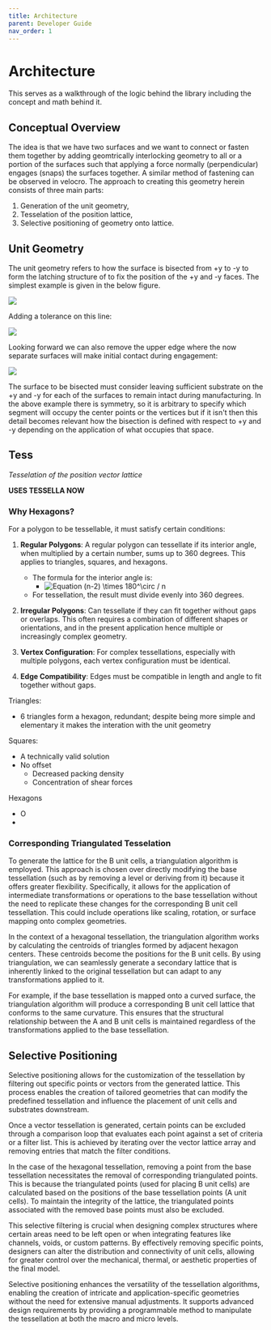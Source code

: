 ```yaml
---
title: Architecture
parent: Developer Guide
nav_order: 1
---
```


# Architecture

This serves as a walkthrough of the logic behind the library including the concept and math behind it.

## Conceptual Overview

The idea is that we have two surfaces and we want to connect or fasten them together by adding geomtrically interlocking geometry to all or a portion of the surfaces such that applying a force normally (perpendicular) engages (snaps) the surfaces together. A similar method of fastening can be observed in velocro. The approach to creating this geometry herein consists of three main parts:

1. Generation of the unit geometry,
2. Tesselation of the position lattice,
3. Selective positioning of geometry onto lattice.

## Unit Geometry

The unit geometry refers to how the surface is bisected from +y to -y to form the latching structure of to fix the position of the +y and -y faces. The simplest example is given in the below figure.

![](../images/unit1.png)

Adding a tolerance on this line:

![](../images/unit2.png)

Looking forward we can also remove the upper edge where the now separate surfaces will make initial contact during engagement:

![](../images/unit3.png)

The surface to be bisected must consider leaving sufficient substrate on the +y and -y for each of the surfaces to remain intact during manufacturing. In the above example there is symmetry, so it is arbitrary to specify which segment will occupy the center points or the vertices but if it isn't then this detail becomes relevant how the bisection is defined with respect to +y and -y depending on the application of what occupies that space.

## Tess

_Tesselation of the position vector lattice_

**USES TESSELLA NOW**

### Why Hexagons?

For a polygon to be tessellable, it must satisfy certain conditions:

1. **Regular Polygons**: A regular polygon can tessellate if its interior angle, when multiplied by a certain number, sums up to 360 degrees. This applies to triangles, squares, and hexagons.

   - The formula for the interior angle is:
     - ![Equation (n-2) \times 180^\circ / n](<https://latex.codecogs.com/svg.image?\inline&space;\LARGE&space;\bg{white}{\color{White}(n-2)&space;\times&space;180^\circ&space;/&space;n}>)
   - For tessellation, the result must divide evenly into 360 degrees.

2. **Irregular Polygons**: Can tessellate if they can fit together without gaps or overlaps. This often requires a combination of different shapes or orientations, and in the present application hence multiple or increasingly complex geometry.

3. **Vertex Configuration**: For complex tessellations, especially with multiple polygons, each vertex configuration must be identical.

4. **Edge Compatibility**: Edges must be compatible in length and angle to fit together without gaps.

Triangles:

- 6 triangles form a hexagon, redundant; despite being more simple and elementary it makes the interation with the unit geometry

Squares:

- A technically valid solution
- No offset
  - Decreased packing density
  - Concentration of shear forces

Hexagons

- O
-

### Corresponding Triangulated Tesselation

To generate the lattice for the B unit cells, a triangulation algorithm is employed. This approach is chosen over directly modifying the base tessellation (such as by removing a level or deriving from it) because it offers greater flexibility. Specifically, it allows for the application of intermediate transformations or operations to the base tessellation without the need to replicate these changes for the corresponding B unit cell tessellation. This could include operations like scaling, rotation, or surface mapping onto complex geometries.

In the context of a hexagonal tessellation, the triangulation algorithm works by calculating the centroids of triangles formed by adjacent hexagon centers. These centroids become the positions for the B unit cells. By using triangulation, we can seamlessly generate a secondary lattice that is inherently linked to the original tessellation but can adapt to any transformations applied to it.

For example, if the base tessellation is mapped onto a curved surface, the triangulation algorithm will produce a corresponding B unit cell lattice that conforms to the same curvature. This ensures that the structural relationship between the A and B unit cells is maintained regardless of the transformations applied to the base tessellation.

## Selective Positioning

Selective positioning allows for the customization of the tessellation by filtering out specific points or vectors from the generated lattice. This process enables the creation of tailored geometries that can modify the predefined tessellation and influence the placement of unit cells and substrates downstream.

Once a vector tessellation is generated, certain points can be excluded through a comparison loop that evaluates each point against a set of criteria or a filter list. This is achieved by iterating over the vector lattice array and removing entries that match the filter conditions.

In the case of the hexagonal tessellation, removing a point from the base tessellation necessitates the removal of corresponding triangulated points. This is because the triangulated points (used for placing B unit cells) are calculated based on the positions of the base tessellation points (A unit cells). To maintain the integrity of the lattice, the triangulated points associated with the removed base points must also be excluded.

This selective filtering is crucial when designing complex structures where certain areas need to be left open or when integrating features like channels, voids, or custom patterns. By effectively removing specific points, designers can alter the distribution and connectivity of unit cells, allowing for greater control over the mechanical, thermal, or aesthetic properties of the final model.

Selective positioning enhances the versatility of the tessellation algorithms, enabling the creation of intricate and application-specific geometries without the need for extensive manual adjustments. It supports advanced design requirements by providing a programmable method to manipulate the tessellation at both the macro and micro levels.
